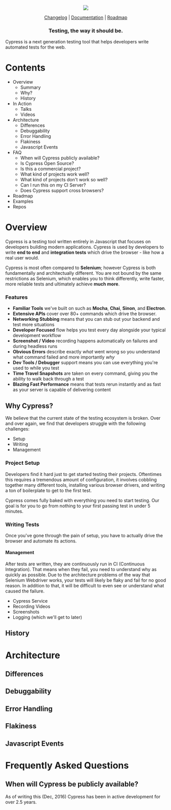 <p align="center">
  <img src="https://cloud.githubusercontent.com/assets/1268976/20607953/d7ae489c-b24a-11e6-9cc4-91c6c74c5e88.png"/>
</p>
<p align="center">
  <a href="https://on.cypress.io/changelog">Changelog</a> |
  <a href="https://on.cypress.io">Documentation</a> |
  <a href="https://github.com/cypress-io/cypress/projects">Roadmap</a>
</p>

<h3 align="center">
  Testing, the way it should be.
</h3>

Cypress is a next generation testing tool that helps developers write automated tests for the web.

# Contents

- Overview
  - Summary
  - Why?
  - History
- In Action
  - Talks
  - Videos
- Architecture
  - Differences
  - Debuggability
  - Error Handling
  - Flakiness
  - Javascript Events
- FAQ
  - When will Cypress publicly available?
  - Is Cypress Open Source?
  - Is this a commercial project?
  - What kind of projects work well?
  - What kind of projects don't work so well?
  - Can I run this on my CI Server?
  - Does Cypress support cross browsers?
- Roadmap
- Examples
- Repos

# Overview

Cypress is a testing tool written entirely in Javascript that focuses on developers building modern applications. Cypress is used by developers to write **end to end** and **integration tests** which drive the browser - like how a real user would.

Cypress is most often compared to **Selenium**; however Cypress is both fundamentally and architectually different. You are not bound by the same restrictions as Selenium, which enables you to think differently, write faster, more reliable tests and ultimately achieve **much more**.

### Features
- **Familiar Tools** we've built on such as **Mocha**, **Chai**, **Sinon**, and **Electron**.
- **Extensive APIs** cover over 80+ commands which drive the browser.
- **Networking Stubbing** means that you can stub out your backend and test more situations
- **Developer Focused** flow helps you test every day alongside your typical development workflow
- **Screenshot / Video** recording happens automatically on failures and during headless runs
- **Obvious Errors** describe exactly *what* went wrong so you understand what command failed and more importantly *why*
- **Dev Tools / Debugger** support means you can use everything you're used to while you test
- **Time Travel Snapshots** are taken on every command, giving you the ability to walk back through a test
- **Blazing Fast Performance** means that tests rerun instantly and as fast as your server is capable of delivering content

## Why Cypress?

We believe that the current state of the testing ecosystem is broken. Over and over again, we find that developers struggle with the following challenges:

- Setup
- Writing
- Management

### Project Setup

Developers find it hard just to get started testing their projects. Oftentimes this requires a tremendous amount of configuration, it involves cobbling together many different tools, installing various browser drivers, and writing a ton of boilerplate to get to the first test.

Cypress comes fully baked with everything you need to start testing. Our goal is for you to go from nothing to your first passing test in under 5 minutes.

### Writing Tests

Once you've gone through the pain of setup, you have to actually drive the browser and automate its actions.

#### Management

After tests are written, they are continuously run in CI (Continuous Integration). That means when they fail, you need to understand why as quickly as possible. Due to the architecture problems of the way that Selenium Webdriver works, your tests will likely be flaky and fail for no good reason. In addition to that, it will be difficult to even see or understand what caused the failure.

- Cypress Service
- Recording Videos
- Screenshots
- Logging (which we'll get to later)

## History

# Architecture

## Differences

## Debuggability

## Error Handling

## Flakiness

## Javascript Events

# Frequently Asked Questions

## When will Cypress be publicly available?

As of writing this (Dec, 2016) Cypress has been in active development for over 2.5 years.
